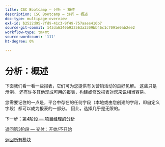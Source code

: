 ```yaml
---
title: CSC Bootcamp — 分析 — 概述
description: CSC Bootcamp — 分析 — 概述
doc-type: multipage-overview
exl-id: b2522d95-7fd9-41c3-9f49-757aaee410b7
source-git-commit: 143da6340b932563a3309bb46c1c7091e0ab2ee2
workflow-type: tm+mt
source-wordcount: '111'
ht-degree: 0%

---
```


# 分析：概述

下面我们看一看一些报表，它们可为您提供有关营销活动的良好见解。  这些只是示例。  还有许多其他现成可用的报表，构建或修改报表对您来说相当容易。

您需要记住的一点是，平台中存在的任何字段（本地或由您创建的字段，即自定义字段）都可以成为报表的一部分。  因此，选择几乎是无限的。

下一步：[第4阶段 — 项目经理的分析](./project-manager.md)

[返回第3阶段 — 交付：开始/不开始](../delivery/go-nogo.md)

[返回所有模块](../../overview.md)
